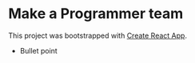# Make a Programmer team

This project was bootstrapped with [Create React App](https://github.com/facebook/create-react-app).



<ul>
<li>Bullet point</li>
</ul>